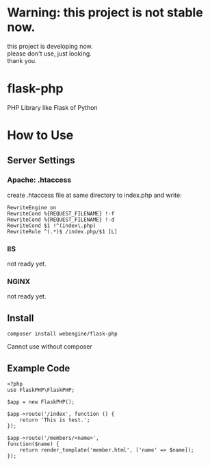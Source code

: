 # Warning: this project is not stable now.
this project is developing now.  
please don't use, just looking.  
thank you.


# flask-php
PHP Library like Flask of Python

# How to Use

## Server Settings

### Apache: .htaccess
create .htaccess file at same directory to index.php and write:

    RewriteEngine on
    RewriteCond %{REQUEST_FILENAME} !-f
    RewriteCond %{REQUEST_FILENAME} !-d
    RewriteCond $1 !^(index\.php)
    RewriteRule ^(.*)$ /index.php/$1 [L]

### IIS
not ready yet.

### NGINX
not ready yet.

## Install

    composer install webengine/flask-php

Cannot use without composer

## Example Code

    <?php
    use FlaskPHP\FlaskPHP;
    
    $app = new FlaskPHP();
    
    $app->route('/index', function () {
        return 'This is test.';
    });
    
    $app->route('/members/<name>',
    function($name) {
        return render_template('member.html', ['name' => $name]);
    });
